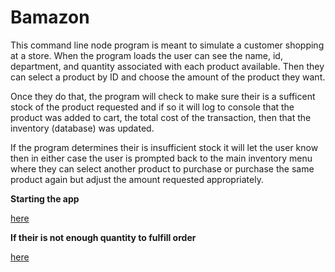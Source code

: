 # Bamazon

This command line node program is meant to simulate a customer shopping at a store. When the program loads the user can see the name, id, department, and quantity associated with each product available. Then they can select a product by ID and choose the amount of the product they want. 

Once they do that, the program will check to make sure their is a sufficent stock of the product requested and if so it will log to console that the product was added to cart, the total cost of the transaction, then that the inventory (database) was updated. 

If the program determines their is insufficient stock it will let the user know then in either case the user is prompted back to the main inventory menu where they can select another product to purchase or purchase the same product again but adjust the amount requested appropriately.

**Starting the app**

[here](screenshots/start.png)

**If their is not enough quantity to fulfill order**

[here](screenshots/quantity.png)
